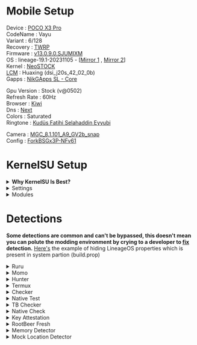 # Mobile Setup

Device : [POCO X3 Pro](https://www.gsmarena.com/xiaomi_poco_x3_pro-10802.php)<br>
CodeName : Vayu<br>
Variant : 6/128<br>
Recovery : [TWRP](https://eu.dl.twrp.me/vayu/twrp-3.7.1_12-0-vayu.img.html)<br>
Firmware : [v13.0.9.0.SJUMIXM](https://xiaomifirmwareupdater.com/firmware/vayu/stable/V13.0.9.0.SJUMIXM/)<br>
OS : lineage-19.1-20231105 - [[Mirror 1](https://lineage-archive.timschumi.net/build/14772) , [Mirror 2](https://drive.google.com/file/d/18c-ezNr0LoxXy3CNQQxY62XLaoL5QYsI/view?usp=sharing)]<br>
Kernel : [NeoSTOCK](https://github.com/chiteroman/kernel_vayu_stock)<br>
[LCM](https://play.google.com/store/apps/details?id=ru.andr7e.deviceinfohw) : Huaxing (dsi_j20s_42_02_0b)<br>
Gapps : [NikGApps SL - Core](https://sourceforge.net/projects/nikgapps/files/Releases/NikGapps-SL/)<br>

Gpu Version : Stock (v@0502)<br>
Refresh Rate : 60Hz<br>
Browser : [Kiwi](https://play.google.com/store/apps/details?id=com.kiwibrowser.browser)<br>
Dns : [Next](nextdns.io)<br>
Colors : Saturated<br>
Ringtone : [Kudüs Fatihi Selahaddin Eyyubi](https://github.com/ToucH9000/Mobile-Setup/raw/main/Files/O-Kutlu-Zaferin.zip)

Camera : [MGC_8.1.101_A9_GV2b_snap](https://1-dontsharethislink.celsoazevedo.com/file/filesc/MGC_8.1.101_A9_GV2b_snap.apk)<br>
Config : [ForkBSGx3P-NFv61](https://github.com/BEASTover9000/Mobile-Specification/releases/tag/v61)<br>

# KernelSU Setup

<details>
  <summary><b>Why KernelSU Is Best?</b></summary>
  <br>
  
1. Module system based on [OverlayFS](https://en.m.wikipedia.org/wiki/OverlayFS).
2. Lock up the root power in a cage through [App Profile](https://kernelsu.org/guide/app-profile.html).<br>
</details>

<details>
  <summary>Settings</summary>
  <br>
  
![Settings](./Media/Settings.png)
</details>

<details>
  <summary>Modules</summary>
  <br>

  1. [Shamiko](https://github.com/LSPosed/LSPosed.github.io/releases)
  2. [Zygisk Next](https://github.com/Dr-TSNG/ZygiskNext/releases)
  3. [HIDEpropLOS](https://github.com/ToucH9000/Mobile-Setup/raw/main/Files/HIDEpropLOS.zip)
  4. [LSPosed MOD](https://github.com/pumPCin/LSPosed/actions)
</details>

# Detections

**Some detections are common and can't be bypassed, this doesn't mean you can polute the modding environment by crying to a developer to [fix](https://github.com/ToucH9000/PIFvayuLOS/blob/main/Details.md) detection.** [Here's](https://github.com/ToucH9000/Mobile-Setup/blob/main/Files/build.prop) the example of hiding LineageOS properties which is present in system partion (build.prop)

<details>
  <summary>Ruru</summary>
<br>

![Ruru](./Media/Ruru.png)
</details>
<details>
  <summary>Momo</summary>
<br>

![Momo](./Media/Momo.png)
</details>
<details>
  <summary>Hunter</summary>
<br>

![Hunter](./Media/Hunter.png)
</details>
<details>
  <summary>Termux</summary>
<br>

![Termux](./Media/Termux.png)
</details>
<details>
  <summary>Checker</summary>
<br>

![Checker](./Media/Checker.png)
</details>
<details>
  <summary>Native Test</summary>
<br>

![Native-Test](./Media/Native-Test.png)
</details>
<details>
  <summary>TB Checker</summary>
<br>
<ol>
<details>
<summary>Result Check Root</summary>
<br>

![TB-Checker-1](./Media/TB-Checker-1.png)
</details>
<details>
<summary>Abnormal Environment</summary>
<br>

![TB-Checker-2](./Media/TB-Checker-2.png)
</details>
<details>
<summary>PM Command</summary>
<br>

![TB-Checker-3](./Media/TB-Checker-3.png)
</details>
<details>
<summary>PM Conventional APIs</summary>
<br>

![TB-Checker-4](./Media/TB-Checker-4.png)
</details>
<details>
<summary>PM Sundry APIs</summary>
<br>

![TB-Checker-5](./Media/TB-Checker-5.png)
</details>
<details>
<summary>PM Intent Queries</summary>
<br>

![TB-Checker-6](./Media/TB-Checker-6.png)
</details>
<details>
<summary>Libc File Detection</summary>
<br>

![TB-Checker-7](./Media/TB-Checker-7.png)
</details>
<details>
<summary>Syscall File Detection</summary>
<br>

![TB-Checker-8](./Media/TB-Checker-8.png)
</details>
</details>
</ol>
<details>
  <summary>Native Check</summary>
<br>

![Native-Check](./Media/Native-Check.png)
</details>
<details>
  <summary>Key Attestation</summary>
<br>

![Key-Attestation](./Media/Key-Attestation.png)
</details>
<details>
  <summary>RootBeer Fresh</summary>
<br>

![RootbBeer-Fresh](./Media/RootBeer-Fresh.png)
</details>
<details>
  <summary>Memory Detector</summary>
<br>

![Memory-Detector](./Media/Memory-Detector.png)
</details>
<details>
  <summary>Mock Location Detector</summary>
<br>

![Mock-Location-Detector](./Media/Mock-Location-Detector.png)
</details>
